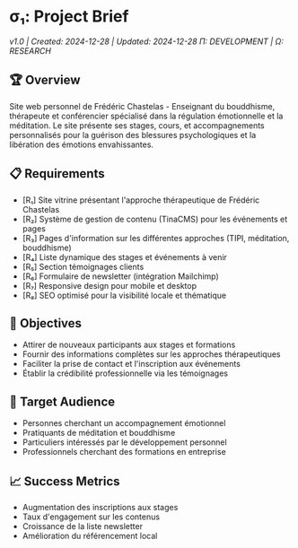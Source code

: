 # σ₁: Project Brief
*v1.0 | Created: 2024-12-28 | Updated: 2024-12-28*
*Π: DEVELOPMENT | Ω: RESEARCH*

## 🏆 Overview
Site web personnel de Frédéric Chastelas - Enseignant du bouddhisme, thérapeute et conférencier spécialisé dans la régulation émotionnelle et la méditation. Le site présente ses stages, cours, et accompagnements personnalisés pour la guérison des blessures psychologiques et la libération des émotions envahissantes.

## 📋 Requirements
- [R₁] Site vitrine présentant l'approche thérapeutique de Frédéric Chastelas
- [R₂] Système de gestion de contenu (TinaCMS) pour les événements et pages
- [R₃] Pages d'information sur les différentes approches (TIPI, méditation, bouddhisme)
- [R₄] Liste dynamique des stages et événements à venir
- [R₅] Section témoignages clients
- [R₆] Formulaire de newsletter (intégration Mailchimp)
- [R₇] Responsive design pour mobile et desktop
- [R₈] SEO optimisé pour la visibilité locale et thématique

## 🎯 Objectives
- Attirer de nouveaux participants aux stages et formations
- Fournir des informations complètes sur les approches thérapeutiques
- Faciliter la prise de contact et l'inscription aux événements
- Établir la crédibilité professionnelle via les témoignages

## 🎯 Target Audience
- Personnes cherchant un accompagnement émotionnel
- Pratiquants de méditation et bouddhisme
- Particuliers intéressés par le développement personnel
- Professionnels cherchant des formations en entreprise

## 📈 Success Metrics
- Augmentation des inscriptions aux stages
- Taux d'engagement sur les contenus
- Croissance de la liste newsletter
- Amélioration du référencement local 